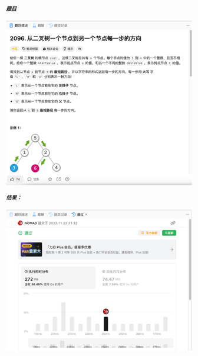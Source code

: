 ##### [题目](https://leetcode.cn/problems/step-by-step-directions-from-a-binary-tree-node-to-another/description/)
![pic](img.png)
##### 结果：
![pic](result.png)